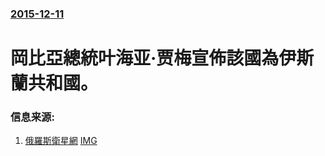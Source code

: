 ### [2015-12-11](/news/2015/12/11/index.md)

##### 
# 岡比亞總統叶海亚·贾梅宣佈該國為伊斯蘭共和國。 




### 信息来源:

1. [俄羅斯衛星網](http://sputniknews.cn/society/20151214/1017351472.html) [IMG](http://sputniknews.cn/sharing_snippet/1017351472.png?1450048140)
